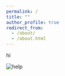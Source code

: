 ```yaml
---
permalink: /
title: ""
author_profile: true
redirect_from: 
  - /about/
  - /about.html
---
```


hi


![help](< src="images/giphy.gif">)
